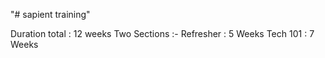 "# sapient training" 

Duration total : 12 weeks
Two Sections :-
Refresher : 5 Weeks
Tech 101 : 7 Weeks
